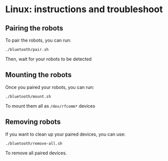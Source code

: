 # Linux: instructions and troubleshoot

## Pairing the robots

To pair the robots, you can run:

```
./bluetooth/pair.sh
```

Then, wait for your robots to be detected

## Mounting the robots

Once you paired your robots, you can run:

```
./bluetooth/mount.sh
```

To mount them all as `/dev/rfcomm*` devices

## Removing robots

If you want to clean up your paired devices, you can use:

```
./bluetooth/remove-all.sh
```

To remove all paired devices.